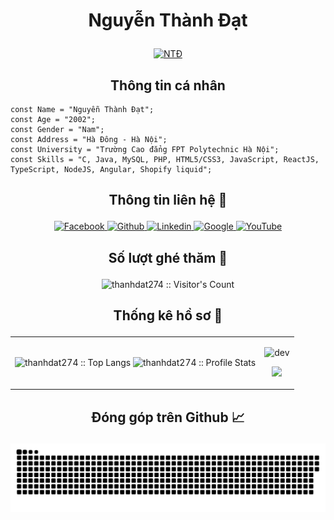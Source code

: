 # <p align="center">Nguyễn Thành Đạt</p>

<p align="center">
	<a href="https://github.com/thanhdat274">
	<img src="https://avatars.githubusercontent.com/u/77159701?v=4" width = "200" alt="NTĐ">
	</a>
</p>

<h2 align="center">Thông tin cá nhân</h2>

```JS
const Name = "Nguyễn Thành Đạt";
const Age = "2002";
const Gender = "Nam";
const Address = "Hà Đông - Hà Nội";
const University = "Trường Cao đẳng FPT Polytechnic Hà Nội";
const Skills = "C, Java, MySQL, PHP, HTML5/CSS3, JavaScript, ReactJS, TypeScript, NodeJS, Angular, Shopify liquid";
```

## <p align="center">Thông tin liên hệ 🌹</p>

<p align="center">
  <a href="https://www.facebook.com/nguyenthanhdat2704">
    <img src="https://www.vectorlogo.zone/logos/facebook/facebook-official.svg" alt="Facebook" height="30" width="30">
  </a>
	
  <a href="https://github.com/thanhdat274">
    <img src="https://www.vectorlogo.zone/logos/github/github-tile.svg" alt="Github" height="30" width="30">
  </a>
  
  <a href="https://www.linkedin.com/in/nguy%E1%BB%85n-th%C3%A0nh-%C4%91%E1%BA%A1t-249396233/">
    <img src="https://www.vectorlogo.zone/logos/linkedin/linkedin-icon.svg" alt="Linkedin" height="30" width="30">
  </a>
  
  <a href="mailto:nguyenthanhdat27042002@gmail.com">
    <img src="https://www.vectorlogo.zone/logos/google/google-icon.svg" alt="Google" height="30" width="30">
  </a>
	
  <a href="https://www.youtube.com/c/NguyễnThànhĐạt27">
    <img src="https://www.vectorlogo.zone/logos/youtube/youtube-icon.svg" alt="YouTube" height="30" width="30">
  </a>
</p>

## <p align="center">Số lượt ghé thăm :eyes:</p>

<p align="center"><img src="https://profile-counter.glitch.me/{thanhdat274}/count.svg" alt="thanhdat274 :: Visitor's Count" /></p>


## <p align="center">Thống kê hồ sơ :musical_keyboard:</p>

<table style="width:100%;">
  <tr>
    <td>
<img src="https://github-readme-stats.vercel.app/api/top-langs/?username=thanhdat274&langs_count=10&theme=radical&hide_border=false&include_all_commits=false&count_private=false&layout=compact&custom_title=Top%20ngôn%20ngữ%20được%20dùng" alt="thanhdat274 :: Top Langs" width="100%"/>
<img src="https://github-readme-stats.vercel.app/api?username=thanhdat274&theme=radical&hide_border=false&include_all_commits=false&show_icons=true&count_private=true" alt="thanhdat274 :: Profile Stats" width="100%" />

 </td>
    <td>
 <p align="center"><img src="https://cdn.dribbble.com/users/1059583/screenshots/4171367/coding-freak.gif" alt="dev" width="100%"/></p>
	    	  <p align="center">
	  <img src="https://metrics.lecoq.io/thanhdat274" >
			  </p>
    </td>

  </tr>
</table>
		
													

## <p align="center">Đóng góp trên Github 📈</p>
<img src="https://github.com/thanhdat274/thanhdat274/blob/output/github-contribution-grid-snake.svg">
